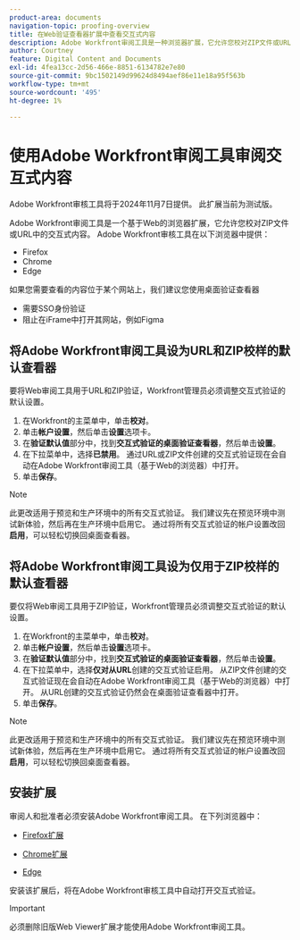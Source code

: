 ```yaml
---
product-area: documents
navigation-topic: proofing-overview
title: 在Web验证查看器扩展中查看交互式内容
description: Adobe Workfront审阅工具是一种浏览器扩展，它允许您校对ZIP文件或URL中的交互式内容。
author: Courtney
feature: Digital Content and Documents
exl-id: 4fea13cc-2d56-466e-8851-6134782e7e80
source-git-commit: 9bc1502149d99624d8494aef86e11e18a95f563b
workflow-type: tm+mt
source-wordcount: '495'
ht-degree: 1%

---
```


# 使用Adobe Workfront审阅工具审阅交互式内容

<span class="preview">Adobe Workfront审核工具将于2024年11月7日提供。 此扩展当前为测试版。</span>

Adobe Workfront审阅工具是一个基于Web的浏览器扩展，它允许您校对ZIP文件或URL中的交互式内容。 Adobe Workfront审核工具在以下浏览器中提供：

* Firefox
* Chrome
* Edge

如果您需要查看的内容位于某个网站上，我们建议您使用桌面验证查看器

* 需要SSO身份验证
* 阻止在iFrame中打开其网站，例如Figma



## 将Adobe Workfront审阅工具设为URL和ZIP校样的默认查看器

要将Web审阅工具用于URL和ZIP验证，Workfront管理员必须调整交互式验证的默认设置。

1. 在Workfront的主菜单中，单击&#x200B;**校对**。
1. 单击&#x200B;**帐户设置**，然后单击&#x200B;**设置**&#x200B;选项卡。
1. 在&#x200B;**验证默认值**&#x200B;部分中，找到&#x200B;**交互式验证的桌面验证查看器**，然后单击&#x200B;**设置**。
1. 在下拉菜单中，选择&#x200B;**已禁用**。 通过URL或ZIP文件创建的交互式验证现在会自动在Adobe Workfront审阅工具（基于Web的浏览器）中打开。
1. 单击&#x200B;**保存**。

>[!NOTE]
>
>此更改适用于预览和生产环境中的所有交互式验证。 我们建议先在预览环境中测试新体验，然后再在生产环境中启用它。 通过将所有交互式验证的帐户设置改回&#x200B;**启用**，可以轻松切换回桌面查看器。

## 将Adobe Workfront审阅工具设为仅用于ZIP校样的默认查看器

要仅将Web审阅工具用于ZIP验证，Workfront管理员必须调整交互式验证的默认设置。

1. 在Workfront的主菜单中，单击&#x200B;**校对**。
1. 单击&#x200B;**帐户设置**，然后单击&#x200B;**设置**&#x200B;选项卡。
1. 在&#x200B;**验证默认值**&#x200B;部分中，找到&#x200B;**交互式验证的桌面验证查看器**，然后单击&#x200B;**设置**。
1. 在下拉菜单中，选择&#x200B;**仅对从URL**&#x200B;创建的交互式验证启用。 从ZIP文件创建的交互式验证现在会自动在Adobe Workfront审阅工具（基于Web的浏览器）中打开。 从URL创建的交互式验证仍然会在桌面验证查看器中打开。
1. 单击&#x200B;**保存**。

>[!NOTE]
>
>此更改适用于预览和生产环境中的所有交互式验证。 我们建议先在预览环境中测试新体验，然后再在生产环境中启用它。 通过将所有交互式验证的帐户设置改回&#x200B;**启用**，可以轻松切换回桌面查看器。

## 安装扩展

审阅人和批准者必须安装Adobe Workfront审阅工具。 在下列浏览器中：

* [Firefox扩展](https://addons.mozilla.org/en-US/firefox/addon/adobe-workfront-review-tool/)

* [Chrome扩展](https://chromewebstore.google.com/detail/adobe-workfront-review-to/lhdepbgeilldghlfnankdnponhljpgml)

* [Edge](https://microsoftedge.microsoft.com/addons/detail/adobe-workfront-review-to/llhapmaiiddmcamgeapaipjpagnoijen)

安装该扩展后，将在Adobe Workfront审核工具中自动打开交互式验证。

>[!IMPORTANT]
>
>必须删除旧版Web Viewer扩展才能使用Adobe Workfront审阅工具。
